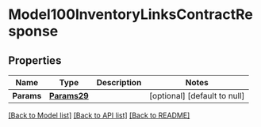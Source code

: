 # Model100InventoryLinksContractResponse

## Properties
Name | Type | Description | Notes
------------ | ------------- | ------------- | -------------
**Params** | [**Params29**](Params29.md) |  | [optional] [default to null]

[[Back to Model list]](../README.md#documentation-for-models) [[Back to API list]](../README.md#documentation-for-api-endpoints) [[Back to README]](../README.md)


